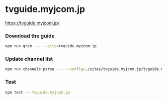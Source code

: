 # tvguide.myjcom.jp

https://tvguide.myjcom.jp/

### Download the guide

```sh
npm run grab --- --site=tvguide.myjcom.jp
```

### Update channel list

```sh
npm run channels:parse --- --config=./sites/tvguide.myjcom.jp/tvguide.myjcom.jp.config.js --output=./sites/tvguide.myjcom.jp/tvguide.myjcom.jp.channels.xml
```

### Test

```sh
npm test ---tvguide.myjcom.jp
```
